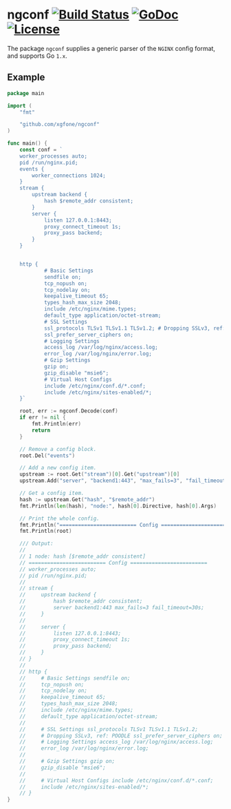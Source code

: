 # ngconf [![Build Status](https://travis-ci.org/xgfone/ngconf.svg?branch=master)](https://travis-ci.org/xgfone/ngconf) [![GoDoc](https://godoc.org/github.com/xgfone/ngconf?status.svg)](http://godoc.org/github.com/xgfone/ngconf) [![License](https://img.shields.io/badge/License-Apache%202.0-blue.svg?style=flat-square)](https://raw.githubusercontent.com/xgfone/ngconf/master/LICENSE)

The package `ngconf` supplies a generic parser of the `NGINX` config format, and supports Go `1.x`.

## Example

```go
package main

import (
	"fmt"

	"github.com/xgfone/ngconf"
)

func main() {
	const conf = `
	worker_processes auto;
	pid /run/nginx.pid;
	events {
		worker_connections 1024;
	}
	stream {
		upstream backend {
			hash $remote_addr consistent;
		}
		server {
			listen 127.0.0.1:8443;
			proxy_connect_timeout 1s;
			proxy_pass backend;
		}
	}


	http {
			# Basic Settings
			sendfile on;
			tcp_nopush on;
			tcp_nodelay on;
			keepalive_timeout 65;
			types_hash_max_size 2048;
			include /etc/nginx/mime.types;
			default_type application/octet-stream;
			# SSL Settings
			ssl_protocols TLSv1 TLSv1.1 TLSv1.2; # Dropping SSLv3, ref: POODLE
			ssl_prefer_server_ciphers on;
			# Logging Settings
			access_log /var/log/nginx/access.log;
			error_log /var/log/nginx/error.log;
			# Gzip Settings
			gzip on;
			gzip_disable "msie6";
			# Virtual Host Configs
			include /etc/nginx/conf.d/*.conf;
			include /etc/nginx/sites-enabled/*;
	}`

	root, err := ngconf.Decode(conf)
	if err != nil {
		fmt.Println(err)
		return
	}

	// Remove a config block.
	root.Del("events")

	// Add a new config item.
	upstream := root.Get("stream")[0].Get("upstream")[0]
	upstream.Add("server", "backend1:443", "max_fails=3", "fail_timeout=30s")

	// Get a config item.
	hash := upstream.Get("hash", "$remote_addr")
	fmt.Println(len(hash), "node:", hash[0].Directive, hash[0].Args)

	// Print the whole config.
	fmt.Println("========================= Config =========================")
	fmt.Println(root)

	/// Output:
	//
	// 1 node: hash [$remote_addr consistent]
	// ========================= Config =========================
	// worker_processes auto;
	// pid /run/nginx.pid;
	//
	// stream {
	//     upstream backend {
	//         hash $remote_addr consistent;
	//         server backend1:443 max_fails=3 fail_timeout=30s;
	//     }
	//
	//     server {
	//         listen 127.0.0.1:8443;
	//         proxy_connect_timeout 1s;
	//         proxy_pass backend;
	//     }
	// }
	//
	// http {
	//     # Basic Settings sendfile on;
	//     tcp_nopush on;
	//     tcp_nodelay on;
	//     keepalive_timeout 65;
	//     types_hash_max_size 2048;
	//     include /etc/nginx/mime.types;
	//     default_type application/octet-stream;
	//
	//     # SSL Settings ssl_protocols TLSv1 TLSv1.1 TLSv1.2;
	//     # Dropping SSLv3, ref: POODLE ssl_prefer_server_ciphers on;
	//     # Logging Settings access_log /var/log/nginx/access.log;
	//     error_log /var/log/nginx/error.log;
	//
	//     # Gzip Settings gzip on;
	//     gzip_disable "msie6";
	//
	//     # Virtual Host Configs include /etc/nginx/conf.d/*.conf;
	//     include /etc/nginx/sites-enabled/*;
	// }
}
```
